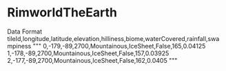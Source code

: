 # RimworldTheEarth
Data Format
tileId,longitude,latitude,elevation,hilliness,biome,waterCovered,rainfall,swampiness
"""
0,-179,-89,2700,Mountainous,IceSheet,False,165,0.04125
1,-178,-89,2700,Mountainous,IceSheet,False,157,0.03925
2,-177,-89,2700,Mountainous,IceSheet,False,162,0.0405
"""
